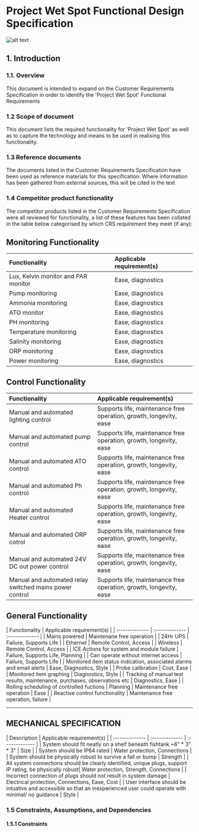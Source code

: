 #	Project Wet Spot Functional Design Specification
![alt text](https://ezpetcareful.com/wp-content/uploads/2017/04/Best_LED_Lights_for_Reef_Tank.jpg "Reef Tank")
## 1.  Introduction
### 1.1.	Overview
This document is intended to expand on the Customer Requirements Specification in order to identify the 'Project Wet Spot' Functional Requirements
###  1.2 Scope of document
This document lists the required functionality for 'Project Wet Spot' as well as to capture the technology and means to be used in realising this functionality. 
###  1.3 Reference documents
The documents listed in the Customer Requirements Specification have been used as reference materials for this specification. 
Where information has been gathered from external sources, this will be cited in the text
###	1.4 Competitor product functionality
The competitor products listed in the Customer Requirements Specification were all reviewed for functionality, a list of these features has been collated in the table below categorised by which CRS requirement they meet (if any): 

##  Monitoring Functionality
|	Functionality	|	Applicable requirement(s)	|
|	:------------- |	:------------- |
|	Lux, Kelvin monitor and PAR monitor	|  Ease, diagnostics |
| Pump monitoring | Ease, diagnostics |
|	Ammonia monitoring	|	Ease, diagnostics	|
|	ATO monitor	|	Ease, diagnostics	|
|	PH monitoring	| Ease, diagnostics |
|	Temperature monitoring	|	 Ease, diagnostics |
|	Salinity monitoring	|	 Ease, diagnostics |
|	ORP monitoring	|	 Ease, diagnostics |  
|	Power monitoring  |	 Ease, diagnostics |

##  Control Functionality
|	Functionality	|	Applicable requirement(s)	|
|	:------------- |	:------------- |
|	Manual and automated lighting control	|	Supports life, maintenance free operation, growth, longevity, ease	|
|	Manual and automated pump control	|	Supports life, maintenance free operation, growth, longevity, ease	|
|	Manual and automated ATO control	|	Supports life, maintenance free operation, growth, longevity, ease	|
|	Manual and automated Ph control  |	Supports life, maintenance free operation, growth, longevity, ease	|
|	Manual and automated Heater control	|	Supports life, maintenance free operation, growth, longevity, ease	|
|	Manual and automated ORP cotrol	|	Supports life, maintenance free operation, growth, longevity, ease	|
|	Manual and automated 24V DC out power control	|	Supports life, maintenance free operation, growth, longevity, ease	|
|	Manual and automated relay switched mains power control	|	Supports life, maintenance free operation, growth, longevity, ease	|

##  General Functionality
|	Functionality	|	Applicable requirement(s)	|
|	:------------- |	:------------- |	:------------- |
| Mains powered | Maintenane free operation |
|	24Hr UPS  | Failure, Supports Life |
|	Ethernet	|	 Remote Control, Access |
|	Wireless	|	Remote Control, Access |
|	ICE Actions for system and module failure	|	Failure, Supports Life, Planning |
|	Can operate without internet access	|		Failure, Supports Life  |
| Monitored item status indication, associated alarms	and email alerts  | Ease, Diagnostics, Style |
|	Probe calibration	|	Cost, Ease  |
|	Monitored item graphing	|	Diagnostics, Style |
|	Tracking of manual test results, maintenance, purchases, observations etc	|	Diagnostics, Ease	|
| Rolling scheduling of controlled fuctions | Planning  | Maintenance free operation  | Ease  |
| Reactive control functionality  | Maintenance free operation, failure |
***
## MECHANICAL SPECIFICATION
|	Description	|	Applicable requirement(s)	|
|	:------------- |	:------------- |	:------------- |
| System should fit neatly on a shelf beneath fishtank ~6" * 3" * 3" | Size |
| System should be IP64 rated | Water protection, Connections |
| System should be physically robust to survive a fall or bump  | Strength  |
| All system connections should be clearly identified, unique plugs, support IP rating, be physically robust| Water protection, Strength, Connections |
| Incorrect connection of plugs should not result in system damage  | Electrical protection, Connections, Ease, Cost  |
| User interface should be intuative and accessible so that an inexperienced user could operate with minimal/ no guidance | Style |

###	1.5 Constraints, Assumptions, and Dependencies
####  1.5.1 Constraints
